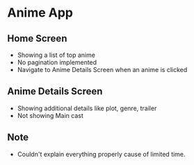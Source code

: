 # Anime App

## Home Screen

- Showing a list of top anime
- No pagination implemented
- Navigate to Anime Details Screen when an anime is clicked

## Anime Details Screen

- Showing additional details like plot, genre, trailer
- Not showing Main cast

## Note

- Couldn't explain everything properly cause of limited time.